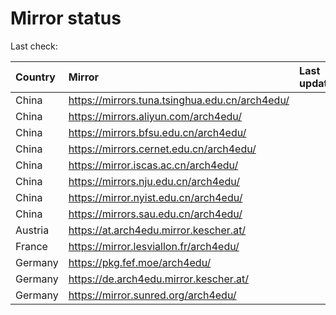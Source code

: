 <script src="./time.js"></script>
# Mirror status
Last check: <script type="text/javascript">localize(1706048263.2250276);</script>

|Country|Mirror|Last update|
|:------|:-----|:----------|
|China|https://mirrors.tuna.tsinghua.edu.cn/arch4edu/|<script type="text/javascript">localize(1706034792);</script>|
|China|https://mirrors.aliyun.com/arch4edu/|<script type="text/javascript">localize(1706034792);</script>|
|China|https://mirrors.bfsu.edu.cn/arch4edu/|<script type="text/javascript">localize(1705991755);</script>|
|China|https://mirrors.cernet.edu.cn/arch4edu/|<script type="text/javascript">localize(1705991755);</script>|
|China|https://mirror.iscas.ac.cn/arch4edu/|<script type="text/javascript">localize(1705991755);</script>|
|China|https://mirrors.nju.edu.cn/arch4edu/|<script type="text/javascript">localize(1705948332);</script>|
|China|https://mirror.nyist.edu.cn/arch4edu/|<script type="text/javascript">localize(1706034792);</script>|
|China|https://mirrors.sau.edu.cn/arch4edu/|<script type="text/javascript">localize(1706034792);</script>|
|Austria|https://at.arch4edu.mirror.kescher.at/|<script type="text/javascript">localize(1706034792);</script>|
|France|https://mirror.lesviallon.fr/arch4edu/|<script type="text/javascript">localize(1705991755);</script>|
|Germany|https://pkg.fef.moe/arch4edu/|<script type="text/javascript">localize(1706034792);</script>|
|Germany|https://de.arch4edu.mirror.kescher.at/|<script type="text/javascript">localize(1706034792);</script>|
|Germany|https://mirror.sunred.org/arch4edu/|<script type="text/javascript">localize(1706034792);</script>|

<script src="./tablefilter/tablefilter.js"></script>
<script src="./table.js"></script>